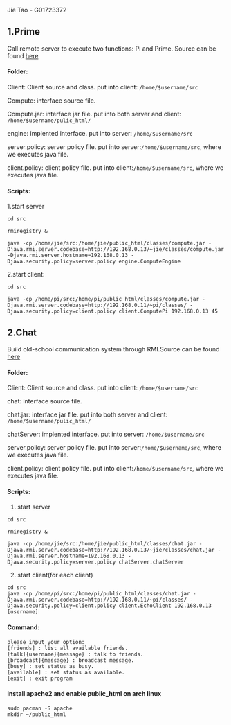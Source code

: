 Jie Tao - G01723372

## 1.Prime

Call remote server to execute two functions: Pi and Prime. Source can be found [here](https://github.com/neoaksa/DBS/tree/master/2.%20RMI/2.1%20Prime/src)

#### Folder:

Client: Client source and class. put into client: `/home/$username/src`

Compute: interface source file.

Compute.jar: interface jar file. put into both server and client: `/home/$username/pulic_html/`

engine: implented interface. put into server: `/home/$username/src`

server.policy: server policy file. put into server:`/home/$username/src`, where we executes java file.

client.policy: client policy file. put into client:`/home/$username/src`, where we executes java file.

#### Scripts:

1.start server

```batch
cd src

rmiregistry &

java -cp /home/jie/src:/home/jie/public_html/classes/compute.jar -Djava.rmi.server.codebase=http://192.168.0.13/~jie/classes/compute.jar -Djava.rmi.server.hostname=192.168.0.13 -Djava.security.policy=server.policy engine.ComputeEngine
```

2.start client:

```batch
cd src

java -cp /home/pi/src:/home/pi/public_html/classes/compute.jar -Djava.rmi.server.codebase=http://192.168.0.11/~pi/classes/ -Djava.security.policy=client.policy client.ComputePi 192.168.0.13 45
```

## 2.Chat

Build old-school communication system through RMI.Source can be found [here](https://github.com/neoaksa/DBS/tree/master/2.%20RMI/2.2%20Chat/src)

#### Folder:

Client: Client source and class. put into client: `/home/$username/src`

chat: interface source file.

chat.jar: interface jar file. put into both server and client: `/home/$username/pulic_html/`

chatServer: implented interface. put into server: `/home/$username/src`

server.policy: server policy file. put into server:`/home/$username/src`, where we executes java file.

client.policy: client policy file. put into client:`/home/$username/src`, where we executes java file.

#### Scripts:

1. start server

```batch
cd src 

rmiregistry &

java -cp /home/jie/src:/home/jie/public_html/classes/chat.jar -Djava.rmi.server.codebase=http://192.168.0.13/~jie/classes/chat.jar -Djava.rmi.server.hostname=192.168.0.13 -Djava.security.policy=server.policy chatServer.chatServer
```

2. start client(for each client)

```batch
cd src
java -cp /home/pi/src:/home/pi/public_html/classes/chat.jar -Djava.rmi.server.codebase=http://192.168.0.11/~pi/classes/ -Djava.security.policy=client.policy client.EchoClient 192.168.0.13 [username] 
```

#### Command:

```batch
please input your option:
[friends] : list all available friends.
[talk]{username}{message} : talk to friends.
[broadcast]{message} : broadcast message.
[busy] : set status as busy.
[available] : set status as available.
[exit] : exit program
```

#### install apache2 and enable public_html on arch linux
````
sudo pacman -S apache
mkdir ~/public_html

````

